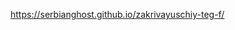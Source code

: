 [https://serbianghost.github.io/zakrivayuschiy-teg-f/
](https://github.com/SerbianGhost/zakrivayuschiy-teg-fd)
